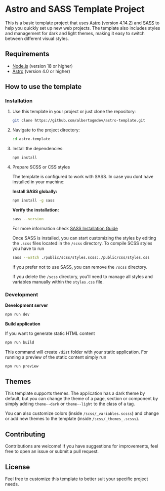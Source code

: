 # Astro and SASS Template Project

This is a basic template project that uses [Astro](https://astro.build/) (version 4.14.2) and [SASS](https://sass-lang.com/) to help you quickly set up new web projects. The template also includes styles and management for dark and light themes, making it easy to switch between different visual styles.

## Requirements

- [Node.js](https://nodejs.org/) (version 18 or higher)
- [Astro](https://astro.build/) (version 4.0 or higher)

## How to use the template

### Installation

1. Use this template in your project or just clone the repository:
    ```bash
    git clone https://github.com/albertogmdev/astro-template.git
    ```

2. Navigate to the project directory:
    ```bash
    cd astro-template
    ```

3. Install the dependencies:
    ```bash
    npm install
    ```

4. Prepare SCSS or CSS styles

    The template is configured to work with SASS. In case you dont have installed in your machine:

    **Install SASS globally:**
    ```bash
    npm install -g sass
    ```

    **Verify the installation:**
    ```bash
    sass --version
    ```
    
    For more information check [SASS Installation Guide](https://sass-lang.com/install/)

    Once SASS is installed, you can start customizing the styles by editing the `.scss` files located in the `/scss` directory. To compile SCSS styles you have to run  

    ```bash
    sass --watch ./public/scss/styles.scss:./public/css/styles.css
    ```

    If you prefer not to use SASS, you can remove the `/scss` directory.

    If you delete the `/scss` directory, you'll need to manage all styles and variables manually within the `styles.css` file.

### Development

**Development server**

```bash
npm run dev
```

**Build application**

If you want to generate static HTML content

```bash
npm run build
```

This command will create `/dist` folder with your static application. For running a preview of the static content simply run 

```bash
npm run preview
```

## Themes

This template supports themes. The application has a dark theme by default, but you can change the theme of a page, section or component by simply adding `theme--dark` or `theme--light` to the class of a tag. 

You can also customize colors (inside `/scss/_variables.scsss`) and change or add new themes to the template (inside `/scss/_themes_.scsss`).

## Contributing

Contributions are welcome! If you have suggestions for improvements, feel free to open an issue or submit a pull request.

## License

Feel free to customize this template to better suit your specific project needs.
